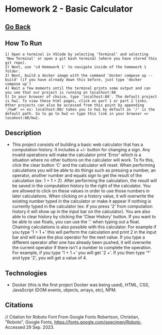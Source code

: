 # Homework 2 - Basic Calculator

## [Go Back](../README.md)

## How To Run

    1) Open a terminal in VSCode by selecting 'Terminal' and selecting 'New Terminal' or open a git bash terminal (where you have stored this git repo).
    2) Next, use 'cd Homework 1' to navigate inside of the homework 1 folder.
    3) Next, build a docker image with the command 'docker compose up --build' (if you have already down this before, just type 'docker compose up')
    4) Wait a few moments until the terminal prints some output and can you see that our project is running on localhost:80
    5) In your browser of choice, type 'localhost:80'. The default project is hw1. To view these html pages, click on part 1 or part 2 links. Other projects can also be accessed from this point by appending '/hw#' => ex: localhost:80/ takes you to hw1 by default as '/' is the default path. So to go to hw2 => type this link in your browser => locahost:80/hw2.

## Description

- This project consists of building a basic web calculator that has a computation history. It includes a +/- button for changing a sign. Any invalid operations will make the calculator print 'Error' which is a situation where no other buttons on the calculator will work. To fix this, click the clear button 'C' and the calculator will reset. When performing calculations you will be able to do things such as pressing a number, an operator, another number and equals sign to get the result of the calculation (ex: 1 + 1 = 2). After performing the calculation, the result will be saved in the computation history to the right of the calculator. You are allowed to click on these values in order to use those numbers in later calculations. When clicking on a history value, it will overwrite the existing number typed in the calculator or make it appear if nothing is currently typed in the calculator (ex: if you press '2' from computation history it will show up in the input bar on the calculator). You are also able to clear history by clicking the 'Clear History' button. If you want to be able to use floats, you can use the '.' when typing out a float. Chaining calculations is also possible with this calculator. For example if you type '1 + 1 +' this will perform the calculation and print 2 in the input bar and will save the plus operator for the next value. If you type a different operator after one has already been pushed, it will overwrite the current operator if there isn't a number to complete the operation. For example, if you type '1 + 1 +' you will get '2 +'. If you then type '\*' and type '2', you will get a value of 4.

## Technologies

- Docker (this is the first project Docker was being used), HTML, CSS, JavaScript (DOM events, objects, arrays, etc), NPM.

## Citations

// Citation for Roboto Font From Google Fonts
Robertson, Christian, "Roboto", Google Fonts, https://fonts.google.com/specimen/Roboto, Accessed 29 Sep. 2023.
